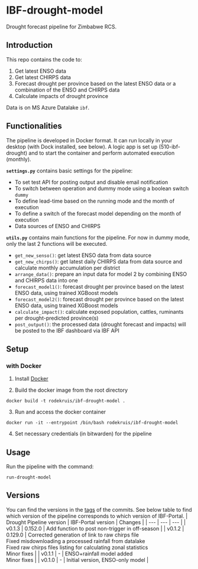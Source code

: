 # IBF-drought-model
Drought forecast pipeline for Zimbabwe RCS.

## Introduction

This repo contains the code to:
1. Get latest ENSO data 
2. Get latest CHIRPS data
2. Forecast drought per province based on the latest ENSO data or a combination of the ENSO and CHIRPS data
3. Calculate impacts of drought province

Data is on MS Azure Datalake `ibf`.

## Functionalities
The pipeline is developed in Docker format. It can run locally in your desktop (with Dock installed, see below). A logic app is set up (510-ibf-drought) and to start the container and perform automated execution (monthly).

**`settings.py`** contains basic settings for the pipeline:
- To set test API for posting output and disable email notification
- To switch between operation and dummy mode using a boolean switch `dummy`
- To define lead-time based on the running mode and the month of execution
- To define a switch of the forecast model depending on the month of execution
- Data sources of ENSO and CHIRPS

**`utils.py`** contains main functions for the pipeline. For now in dummy mode, only the last 2 functions will be executed.
- `get_new_senso()`: get latest ENSO data from data source
- `get_new_chirps()`: get latest daily CHIRPS data from data source and calculate monthly accumulation per district
- `arrange_data()`: prepare an input data for model 2 by combining ENSO and CHIRPS data into one
- `forecast_model1()`: forecast drought per province based on the latest ENSO data, using trained XGBoost models
- `forecast_model2()`: forecast drought per province based on the latest ENSO data, using trained XGBoost models
- `calculate_impact()`: calculate exposed population, cattles, ruminants per drought-predicted province(s)
- `post_output()`: the processed data (drought forecast and impacts) will be posted to the IBF dashboard via IBF API 

## Setup

### with Docker
1. Install [Docker](https://www.docker.com/get-started)

2. Build the docker image from the root directory
```
docker build -t rodekruis/ibf-drought-model .
```
3. Run and access the docker container
```
docker run -it --entrypoint /bin/bash rodekruis/ibf-drought-model
```
4. Set necessary credentials (in bitwarden) for the pipeline


## Usage
Run the pipeline with the command:
```
run-drought-model
```

## Versions
You can find the versions in the [tags](https://github.com/rodekruis/ibf-drought-model/tags) of the commits. See below table to find which version of the pipeline corresponds to which version of IBF-Portal.
| Drought Pipeline version  | IBF-Portal version | Changes |
| --- | --- | --- |
| v0.1.3 | 0.152.0 | Add function to post non-trigger in off-season |
| v0.1.2 | 0.129.0 | Corrected generation of link to raw chirps file <br> Fixed misdownloading a processed rainfall from datalake <br> Fixed raw chirps files listing for calculating zonal statistics <br> Minor fixes |
| v0.1.1 | - | ENSO+rainfall model added <br> Minor fixes | 
| v0.1.0 | - | Initial version, ENSO-only model |